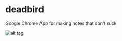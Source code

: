 # deadbird
Google Chrome App for making notes that don't suck

![alt tag](https://camo.githubusercontent.com/1fb43c643da96c691997ae23b9c694ec027ed444/68747470733a2f2f6769746875622d636c6f75642e73332e616d617a6f6e6177732e636f6d2f6173736574732f363232333439392f31303536353934312f30636466626437652d373566642d313165352d393432372d3334333433366130313064352e676966)
